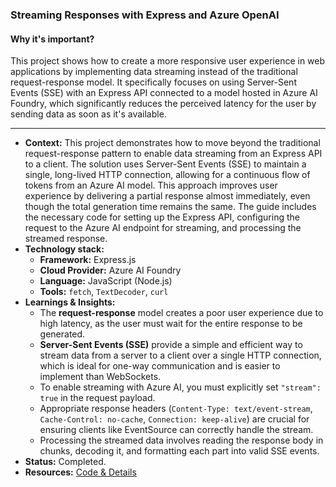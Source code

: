 ### Streaming Responses with Express and Azure OpenAI

#### Why it's important?

This project shows how to create a more responsive user experience in web applications by implementing data streaming instead of the traditional request-response model. It specifically focuses on using Server-Sent Events (SSE) with an Express API connected to a model hosted in Azure AI Foundry, which significantly reduces the perceived latency for the user by sending data as soon as it's available.

-----

  * **Context:** This project demonstrates how to move beyond the traditional request-response pattern to enable data streaming from an Express API to a client. The solution uses Server-Sent Events (SSE) to maintain a single, long-lived HTTP connection, allowing for a continuous flow of tokens from an Azure AI model. This approach improves user experience by delivering a partial response almost immediately, even though the total generation time remains the same. The guide includes the necessary code for setting up the Express API, configuring the request to the Azure AI endpoint for streaming, and processing the streamed response.
  * **Technology stack:**
      * **Framework:** Express.js
      * **Cloud Provider:** Azure AI Foundry
      * **Language:** JavaScript (Node.js)
      * **Tools:** `fetch`, `TextDecoder`, `curl`
  * **Learnings & Insights:**
      * The **request-response** model creates a poor user experience due to high latency, as the user must wait for the entire response to be generated.
      * **Server-Sent Events (SSE)** provide a simple and efficient way to stream data from a server to a client over a single HTTP connection, which is ideal for one-way communication and is easier to implement than WebSockets.
      * To enable streaming with Azure AI, you must explicitly set `"stream": true` in the request payload.
      * Appropriate response headers (`Content-Type: text/event-stream`, `Cache-Control: no-cache`, `Connection: keep-alive`) are crucial for ensuring clients like EventSource can correctly handle the stream.
      * Processing the streamed data involves reading the response body in chunks, decoding it, and formatting each part into valid SSE events.
  * **Status:** Completed.
  * **Resources:** [Code & Details](https://medium.com/warike)